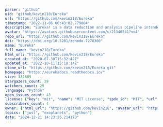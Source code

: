 ```yaml
---
parser: "github"
uid: "github/kevin218/Eureka"
url: "https://github.com/kevin218/Eureka"
timestamp: "2022-11-06 00:43:02.779884"
description: "Eureka! is a data reduction and analysis pipeline intended for time-series observations with the James Webb Space Telescope (JWST)."
avatar: "https://avatars.githubusercontent.com/u/21340541?v=4"
repo_url: "https://github.com/kevin218/Eureka"
doi: "https://doi.org/10.5281/zenodo.7278300"
name: "Eureka"
full_name: "kevin218/Eureka"
html_url: "https://github.com/kevin218/Eureka"
created_at: "2020-07-30T15:32:42Z"
updated_at: "2022-10-11T15:18:14Z"
clone_url: "https://github.com/kevin218/Eureka.git"
homepage: "https://eurekadocs.readthedocs.io/"
size: 332689
stargazers_count: 29
watchers_count: 29
language: "Python"
open_issues_count: 43
license: {"key": "mit", "name": "MIT License", "spdx_id": "MIT", "url": "https://api.github.com/licenses/mit", "node_id": "MDc6TGljZW5zZTEz"}
subscribers_count: 4
owner: {"html_url": "https://github.com/kevin218", "avatar_url": "https://avatars.githubusercontent.com/u/21340541?v=4", "login": "kevin218", "type": "User"}
topics: ["jwst", "exoplanets", "python"]
date: "2024-12-21 14:23:26.214178"
---
```


